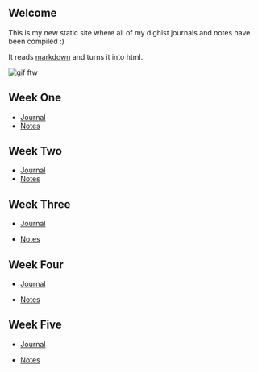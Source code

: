 ## Welcome

This is my new static site where all of my dighist journals and notes have been compiled :)

It reads [markdown](https://www.markdownguide.org/) and turns it into html.

![gif ftw](https://media.giphy.com/media/KvueMnd3bCtMc/giphy.gif)

## Week One

- [Journal](https://github.com/paula-rodrigo/week-one/blob/master/journal.md)
- [Notes](https://github.com/paula-rodrigo/week-one/blob/master/notes.md)

## Week Two

- [Journal](https://github.com/paula-rodrigo/week-two/blob/master/journal.md)
- [Notes](https://github.com/paula-rodrigo/week-two/blob/master/notes.md)

## Week Three

- [Journal](https://github.com/paula-rodrigo/week-three/blob/master/journal.md)

- [Notes](https://github.com/paula-rodrigo/week-three/blob/master/notes.md)

## Week Four

- [Journal](https://github.com/paula-rodrigo/week-four/blob/master/journal.md)

- [Notes](https://github.com/paula-rodrigo/week-four/blob/master/notes.md)

## Week Five

- [Journal](https://github.com/paula-rodrigo/week-five/blob/master/journal.md)

- [Notes](https://github.com/paula-rodrigo/week-five/blob/master/notes.md)
